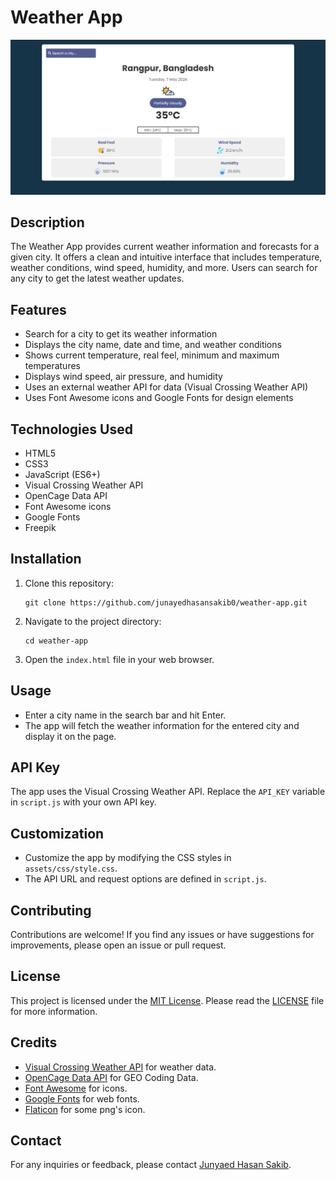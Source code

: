 # Weather App

![Weather App Screenshot](./assets/image/home-ss.png)

## Description

The Weather App provides current weather information and forecasts for a given city. It offers a clean and intuitive interface that includes temperature, weather conditions, wind speed, humidity, and more. Users can search for any city to get the latest weather updates.

## Features

- Search for a city to get its weather information
- Displays the city name, date and time, and weather conditions
- Shows current temperature, real feel, minimum and maximum temperatures
- Displays wind speed, air pressure, and humidity
- Uses an external weather API for data (Visual Crossing Weather API)
- Uses Font Awesome icons and Google Fonts for design elements

## Technologies Used

- HTML5
- CSS3
- JavaScript (ES6+)
- Visual Crossing Weather API
- OpenCage Data API
- Font Awesome icons
- Google Fonts
- Freepik

## Installation

1. Clone this repository:

   ```shell
   git clone https://github.com/junayedhasansakib0/weather-app.git
   ```

2. Navigate to the project directory:

   ```shell
   cd weather-app
   ```

3. Open the `index.html` file in your web browser.

## Usage

- Enter a city name in the search bar and hit Enter.
- The app will fetch the weather information for the entered city and display it on the page.

## API Key

The app uses the Visual Crossing Weather API. Replace the `API_KEY` variable in `script.js` with your own API key.

## Customization

- Customize the app by modifying the CSS styles in `assets/css/style.css`.
- The API URL and request options are defined in `script.js`.

## Contributing

Contributions are welcome! If you find any issues or have suggestions for improvements, please open an issue or pull request.

## License

This project is licensed under the [MIT License](LICENSE). Please read the [LICENSE](LICENSE) file for more information.

## Credits

- [Visual Crossing Weather API](https://www.visualcrossing.com/weather-api) for weather data.
- [OpenCage Data API](https://opencagedata.com/) for GEO Coding Data.
- [Font Awesome](https://fontawesome.com/) for icons.
- [Google Fonts](https://fonts.google.com/) for web fonts.
- [Flaticon](https://www.flaticon.com/) for some png's icon.

## Contact

For any inquiries or feedback, please contact [Junyaed Hasan Sakib](mailto:junayedhasan0271@gmail.com).
